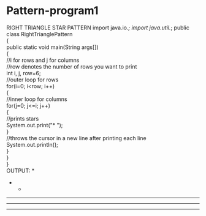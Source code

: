 # Pattern-program1
RIGHT TRIANGLE STAR PATTERN
import java.io.*;
import java.util.*;
public class RightTrianglePattern   
{   
public static void main(String args[])   
{   
//i for rows and j for columns      
//row denotes the number of rows you want to print  
int i, j, row=6;   
//outer loop for rows  
for(i=0; i<row; i++)   
{   
//inner loop for columns  
for(j=0; j<=i; j++)   
{   
//prints stars   
System.out.print("* ");   
}   
//throws the cursor in a new line after printing each line  
System.out.println();   
}   
}   
}  
OUTPUT:
*
* *
* * *
* * * *
* * * * *

